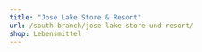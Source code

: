 ```yaml
---
title: "Jose Lake Store & Resort"
url: /south-branch/jose-lake-store-und-resort/
shop: Lebensmittel
---
```

